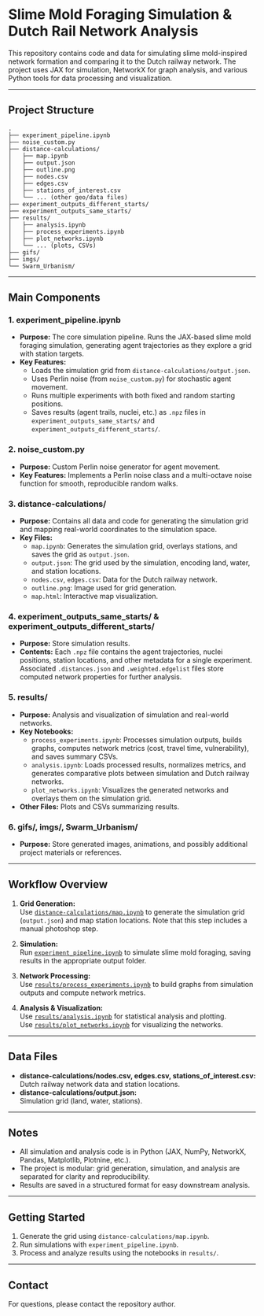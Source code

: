 # Slime Mold Foraging Simulation & Dutch Rail Network Analysis

This repository contains code and data for simulating slime mold-inspired network formation and comparing it to the Dutch railway network. The project uses JAX for simulation, NetworkX for graph analysis, and various Python tools for data processing and visualization.

---

## Project Structure

```
.
├── experiment_pipeline.ipynb
├── noise_custom.py
├── distance-calculations/
│   ├── map.ipynb
│   ├── output.json
│   ├── outline.png
│   ├── nodes.csv
│   ├── edges.csv
│   ├── stations_of_interest.csv
│   └── ... (other geo/data files)
├── experiment_outputs_different_starts/
├── experiment_outputs_same_starts/
├── results/
│   ├── analysis.ipynb
│   ├── process_experiments.ipynb
│   ├── plot_networks.ipynb
│   └── ... (plots, CSVs)
├── gifs/
├── imgs/
└── Swarm_Urbanism/
```

---

## Main Components

### 1. **experiment_pipeline.ipynb**
- **Purpose:** The core simulation pipeline. Runs the JAX-based slime mold foraging simulation, generating agent trajectories as they explore a grid with station targets.
- **Key Features:**
  - Loads the simulation grid from `distance-calculations/output.json`.
  - Uses Perlin noise (from `noise_custom.py`) for stochastic agent movement.
  - Runs multiple experiments with both fixed and random starting positions.
  - Saves results (agent trails, nuclei, etc.) as `.npz` files in `experiment_outputs_same_starts/` and `experiment_outputs_different_starts/`.

### 2. **noise_custom.py**
- **Purpose:** Custom Perlin noise generator for agent movement.
- **Key Features:** Implements a Perlin noise class and a multi-octave noise function for smooth, reproducible random walks.

### 3. **distance-calculations/**
- **Purpose:** Contains all data and code for generating the simulation grid and mapping real-world coordinates to the simulation space.
- **Key Files:**
  - `map.ipynb`: Generates the simulation grid, overlays stations, and saves the grid as `output.json`.
  - `output.json`: The grid used by the simulation, encoding land, water, and station locations.
  - `nodes.csv`, `edges.csv`: Data for the Dutch railway network.
  - `outline.png`: Image used for grid generation.
  - `map.html`: Interactive map visualization.

### 4. **experiment_outputs_same_starts/** & **experiment_outputs_different_starts/**
- **Purpose:** Store simulation results.
- **Contents:** Each `.npz` file contains the agent trajectories, nuclei positions, station locations, and other metadata for a single experiment. Associated `.distances.json` and `.weighted.edgelist` files store computed network properties for further analysis.

### 5. **results/**
- **Purpose:** Analysis and visualization of simulation and real-world networks.
- **Key Notebooks:**
  - `process_experiments.ipynb`: Processes simulation outputs, builds graphs, computes network metrics (cost, travel time, vulnerability), and saves summary CSVs.
  - `analysis.ipynb`: Loads processed results, normalizes metrics, and generates comparative plots between simulation and Dutch railway networks.
  - `plot_networks.ipynb`: Visualizes the generated networks and overlays them on the simulation grid.
- **Other Files:** Plots and CSVs summarizing results.

### 6. **gifs/**, **imgs/**, **Swarm_Urbanism/**
- **Purpose:** Store generated images, animations, and possibly additional project materials or references.

---

## Workflow Overview

1. **Grid Generation:**  
   Use [`distance-calculations/map.ipynb`](distance-calculations/map.ipynb) to generate the simulation grid (`output.json`) and map station locations. Note that this step includes a manual photoshop step.

2. **Simulation:**  
   Run [`experiment_pipeline.ipynb`](experiment_pipeline.ipynb) to simulate slime mold foraging, saving results in the appropriate output folder.

3. **Network Processing:**  
   Use [`results/process_experiments.ipynb`](results/process_experiments.ipynb) to build graphs from simulation outputs and compute network metrics.

4. **Analysis & Visualization:**  
   Use [`results/analysis.ipynb`](results/analysis.ipynb) for statistical analysis and plotting.  
   Use [`results/plot_networks.ipynb`](results/plot_networks.ipynb) for visualizing the networks.

---

## Data Files

- **distance-calculations/nodes.csv, edges.csv, stations_of_interest.csv:**  
  Dutch railway network data and station locations.
- **distance-calculations/output.json:**  
  Simulation grid (land, water, stations).

---

## Notes

- All simulation and analysis code is in Python (JAX, NumPy, NetworkX, Pandas, Matplotlib, Plotnine, etc.).
- The project is modular: grid generation, simulation, and analysis are separated for clarity and reproducibility.
- Results are saved in a structured format for easy downstream analysis.

---

## Getting Started

1. Generate the grid using `distance-calculations/map.ipynb`.
2. Run simulations with `experiment_pipeline.ipynb`.
3. Process and analyze results using the notebooks in `results/`.

---

## Contact

For questions, please contact the repository author.
